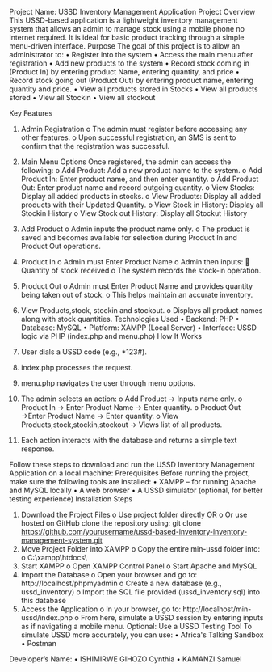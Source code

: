 Project Name: USSD Inventory Management Application
Project Overview
This USSD-based application is a lightweight inventory management system that allows an admin to manage stock using a mobile phone no internet required. It is ideal for basic product tracking through a simple menu-driven interface.
Purpose
The goal of this project is to allow an administrator to:
•	Register into the system
•	Access the main menu after registration
•	Add new products to the system
•	Record stock coming in (Product In) by entering product Name, entering quantity, and price
•	Record stock going out (Product Out) by entering product name, entering quantity and price. 
•	View all products stored in Stocks
•	View all products stored
•	View all Stockin
•	View all stockout

Key Features
1.	Admin Registration
o	The admin must register before accessing any other features.
o	Upon successful registration, an SMS is sent to confirm that the registration was successful.
2.	Main Menu Options
Once registered, the admin can access the following:
o	Add Product: Add a new product name to the system.
o	Add Product In: Enter product name, and then enter quantity.
o	Add Product Out: Enter product name and record outgoing quantity.
o	View Stocks: Display all added products in stocks.
o	View Products: Display all added products with their Updated Quantity.
o	View Stock in History: Display all Stockin History
o	View Stock out History: Display all Stockut History

4.	Add Product
o	Admin inputs the product name only.
o	The product is saved and becomes available for selection during Product In and Product Out operations.
5.	Product In
o	Admin must Enter Product Name
o	Admin then inputs:
	Quantity of stock received
o	The system records the stock-in operation.
6.	Product Out
o	Admin must Enter Product Name and provides quantity being taken out of stock.
o	This helps maintain an accurate inventory.
7.	View Products,stock, stockin and stockout.
o	Displays all product names along with stock quantities.
 Technologies Used
•	Backend: PHP
•	Database: MySQL
•	Platform: XAMPP (Local Server)
•	Interface: USSD logic via PHP (index.php and menu.php)
How It Works
1.	User dials a USSD code (e.g., *123#).
2.	index.php processes the request.
3.	menu.php navigates the user through menu options.
4.	The admin selects an action:
o	Add Product → Inputs name only.
o	Product In → Enter Product Name → Enter quantity.
o	Product Out →Enter Product Name → Enter quantity.
o	View Products,stock,stockin,stockout → Views list of all products.
5.	Each action interacts with the database and returns a simple text response.

Follow these steps to download and run the USSD Inventory Management Application on a local machine:
Prerequisites
Before running the project, make sure the following tools are installed:
•	XAMPP – for running Apache and MySQL locally
•	A web browser
•	A USSD simulator (optional, for better testing experience)
Installation Steps
1.	Download the Project Files
o	Use project folder directly OR
o	Or use hosted on GitHub clone the repository using:
git clone https://github.com/yourusername/ussd-based-inventory-inventory-management-system.git
2.	Move Project Folder into XAMPP
o	Copy the entire min-ussd folder into:
o	C:\xampp\htdocs\
3.	Start XAMPP
o	Open XAMPP Control Panel
o	Start Apache and MySQL
4.	Import the Database
o	Open your browser and go to:
http://localhost/phpmyadmin
o	Create a new database (e.g., ussd_inventory)
o	Import the SQL file provided (ussd_inventory.sql) into this database
5.	Access the Application
o	In your browser, go to:
        http://localhost/min-ussd/index.php
o	From here, simulate a USSD session by entering inputs as if navigating a mobile menu.
Optional: Use a USSD Testing Tool
To simulate USSD more accurately, you can use:
•	Africa's Talking Sandbox
•	Postman


Developer’s Name:
•	ISHIMIRWE GIHOZO Cynthia
•	KAMANZI Samuel


